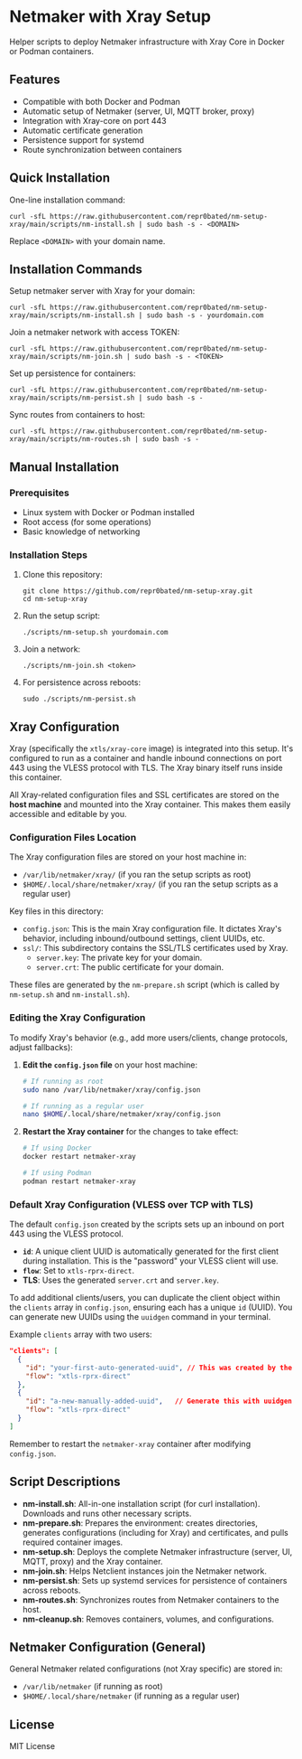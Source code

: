 # Netmaker with Xray Setup

Helper scripts to deploy Netmaker infrastructure with Xray Core in Docker or Podman containers.

## Features

- Compatible with both Docker and Podman
- Automatic setup of Netmaker (server, UI, MQTT broker, proxy)
- Integration with Xray-core on port 443
- Automatic certificate generation
- Persistence support for systemd
- Route synchronization between containers

## Quick Installation

One-line installation command:
```
curl -sfL https://raw.githubusercontent.com/repr0bated/nm-setup-xray/main/scripts/nm-install.sh | sudo bash -s - <DOMAIN>
```

Replace `<DOMAIN>` with your domain name.

## Installation Commands

Setup netmaker server with Xray for your domain:
```
curl -sfL https://raw.githubusercontent.com/repr0bated/nm-setup-xray/main/scripts/nm-install.sh | sudo bash -s - yourdomain.com
```

Join a netmaker network with access TOKEN:
```
curl -sfL https://raw.githubusercontent.com/repr0bated/nm-setup-xray/main/scripts/nm-join.sh | sudo bash -s - <TOKEN>
```

Set up persistence for containers:
```
curl -sfL https://raw.githubusercontent.com/repr0bated/nm-setup-xray/main/scripts/nm-persist.sh | sudo bash -s -
```

Sync routes from containers to host:
```
curl -sfL https://raw.githubusercontent.com/repr0bated/nm-setup-xray/main/scripts/nm-routes.sh | sudo bash -s -
```

## Manual Installation

### Prerequisites

- Linux system with Docker or Podman installed
- Root access (for some operations)
- Basic knowledge of networking

### Installation Steps

1. Clone this repository:
   ```
   git clone https://github.com/repr0bated/nm-setup-xray.git
   cd nm-setup-xray
   ```

2. Run the setup script:
   ```
   ./scripts/nm-setup.sh yourdomain.com
   ```

3. Join a network:
   ```
   ./scripts/nm-join.sh <token>
   ```

4. For persistence across reboots:
   ```
   sudo ./scripts/nm-persist.sh
   ```

## Xray Configuration

Xray (specifically the `xtls/xray-core` image) is integrated into this setup. It's configured to run as a container and handle inbound connections on port 443 using the VLESS protocol with TLS. The Xray binary itself runs inside this container.

All Xray-related configuration files and SSL certificates are stored on the **host machine** and mounted into the Xray container. This makes them easily accessible and editable by you.

### Configuration Files Location

The Xray configuration files are stored on your host machine in:
- `/var/lib/netmaker/xray/` (if you ran the setup scripts as root)
- `$HOME/.local/share/netmaker/xray/` (if you ran the setup scripts as a regular user)

Key files in this directory:
- `config.json`: This is the main Xray configuration file. It dictates Xray's behavior, including inbound/outbound settings, client UUIDs, etc.
- `ssl/`: This subdirectory contains the SSL/TLS certificates used by Xray.
  - `server.key`: The private key for your domain.
  - `server.crt`: The public certificate for your domain.

These files are generated by the `nm-prepare.sh` script (which is called by `nm-setup.sh` and `nm-install.sh`).

### Editing the Xray Configuration

To modify Xray's behavior (e.g., add more users/clients, change protocols, adjust fallbacks):

1.  **Edit the `config.json` file** on your host machine:
    ```bash
    # If running as root
    sudo nano /var/lib/netmaker/xray/config.json

    # If running as a regular user
    nano $HOME/.local/share/netmaker/xray/config.json
    ```

2.  **Restart the Xray container** for the changes to take effect:
    ```bash
    # If using Docker
    docker restart netmaker-xray

    # If using Podman
    podman restart netmaker-xray
    ```

### Default Xray Configuration (VLESS over TCP with TLS)

The default `config.json` created by the scripts sets up an inbound on port 443 using the VLESS protocol.
- **`id`**: A unique client UUID is automatically generated for the first client during installation. This is the "password" your VLESS client will use.
- **`flow`**: Set to `xtls-rprx-direct`.
- **TLS**: Uses the generated `server.crt` and `server.key`.

To add additional clients/users, you can duplicate the client object within the `clients` array in `config.json`, ensuring each has a unique `id` (UUID). You can generate new UUIDs using the `uuidgen` command in your terminal.

Example `clients` array with two users:
```json
"clients": [
  {
    "id": "your-first-auto-generated-uuid", // This was created by the script
    "flow": "xtls-rprx-direct"
  },
  {
    "id": "a-new-manually-added-uuid",   // Generate this with uuidgen
    "flow": "xtls-rprx-direct"
  }
]
```
Remember to restart the `netmaker-xray` container after modifying `config.json`.

## Script Descriptions

- **nm-install.sh**: All-in-one installation script (for curl installation). Downloads and runs other necessary scripts.
- **nm-prepare.sh**: Prepares the environment: creates directories, generates configurations (including for Xray) and certificates, and pulls required container images.
- **nm-setup.sh**: Deploys the complete Netmaker infrastructure (server, UI, MQTT, proxy) and the Xray container.
- **nm-join.sh**: Helps Netclient instances join the Netmaker network.
- **nm-persist.sh**: Sets up systemd services for persistence of containers across reboots.
- **nm-routes.sh**: Synchronizes routes from Netmaker containers to the host.
- **nm-cleanup.sh**: Removes containers, volumes, and configurations.

## Netmaker Configuration (General)

General Netmaker related configurations (not Xray specific) are stored in:
- `/var/lib/netmaker` (if running as root)
- `$HOME/.local/share/netmaker` (if running as a regular user)

## License

MIT License
